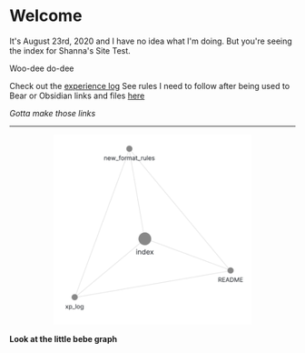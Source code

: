 # Welcome

It's August 23rd, 2020 and I have no idea what I'm doing. But you're seeing the index for Shanna's Site Test.

Woo-dee do-dee

Check out the [experience log](site_notes/xp_log.md)
See rules I need to follow after being used to Bear or Obsidian links and files [here](site_notes/new_format_rules.md)

*Gotta make those links*


---

<p align="center">
  <img src="attachments/20200823170128_graph.png" width="350" />
<br>
  
**Look at the little bebe graph**
</p>
